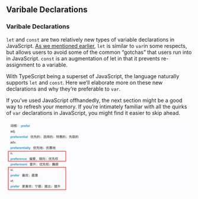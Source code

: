 ## Varibale Declarations
### Varibale Declarations
`let` and `const` are two relatively new types of variable declarations in JavaScript. [As we mentioned earlier](https://www.typescriptlang.org/docs/handbook/basic-types.html#a-note-about-let), `let` is similar to `var`in some respects, but allows users to avoid some of the common “gotchas” that users run into in JavaScript. `const` is an augmentation of let in that it prevents re-assignment to a variable.

With TypeScript being a superset of JavaScript, the language naturally supports `let` and `const`. Here we’ll elaborate more on these new declarations and why they’re preferable to `var`.

If you’ve used JavaScript offhandedly, the next section might be a good way to refresh your memory. If you’re intimately familiar with all the quirks of `var` declarations in JavaScript, you might find it easier to skip ahead.

![](https://raw.githubusercontent.com/wangkaiwd/drawing-bed/master/english-study-ts-document-perfer.png)